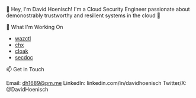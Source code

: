 👋 Hey, I'm David Hoenisch!
I'm a Cloud Security Engineer passionate about demonostrably trustworthy and resilient systems in the cloud 🚀

🌟 What I'm Working On

- [wazctl](https://github.com/EpykLab/wazctl)
- [chx](https://github.com/EpykLab/chx)
- [cloak](https://github.com/DavidHoenisch/cloak)
- [secdoc](https://github.com/EpykLab/secdoc)

📫 Get in Touch

Email: dh1689@pm.me
LinkedIn: linkedin.com/in/davidhoenisch
Twitter/X: @DavidHoenisch
